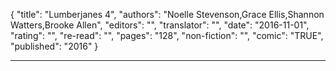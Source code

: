{
"title": "Lumberjanes 4",
"authors": "Noelle Stevenson,Grace Ellis,Shannon Watters,Brooke Allen",
"editors": "",
"translator": "",
"date": "2016-11-01",
"rating": "",
"re-read": "",
"pages": "128",
"non-fiction": "",
"comic": "TRUE",
"published": "2016"
}

---
